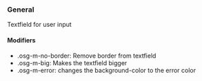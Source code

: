### General
Textfield for user input

#### Modifiers
- .osg-m-no-border: Remove border from textfield
- .osg-m-big: Makes the textfield bigger
- .osg-m-error: changes the background-color to the error color
